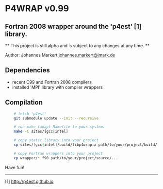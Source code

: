 # P4WRAP v0.99

## Fortran 2008 wrapper around the 'p4est' [1] library.

** This project is still alpha and is subject to any changes at any time. **

Author: Johannes Markert <johannes.markert@jmark.de>

## Dependencies
* recent C99 and Fortran 2008 compilers
* installed 'MPI' library with compiler wrappers

## Compilation
```bash
    # fetch 'p4est'
    git submodule update --init --recursive

    # run make (adapt Makefile to your system)
    make -C sites/[gcc|intel]

    # copy static library into your project
    cp sites/[gcc|intel]/build/libp4wrap.a path/to/your/project/build/...

    # copy Fortran wrappers into your project
    cp wrapper/*.f90 path/to/your/project/source/...
```

Have fun!

-------------------------------------------------------------------------------

[1] http://p4est.github.io
